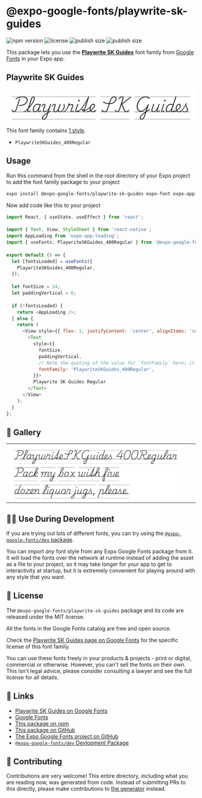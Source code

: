 # @expo-google-fonts/playwrite-sk-guides

![npm version](https://flat.badgen.net/npm/v/@expo-google-fonts/playwrite-sk-guides)
![license](https://flat.badgen.net/github/license/expo/google-fonts)
![publish size](https://flat.badgen.net/packagephobia/install/@expo-google-fonts/playwrite-sk-guides)
![publish size](https://flat.badgen.net/packagephobia/publish/@expo-google-fonts/playwrite-sk-guides)

This package lets you use the [**Playwrite SK Guides**](https://fonts.google.com/specimen/Playwrite+SK+Guides) font family from [Google Fonts](https://fonts.google.com/) in your Expo app.

## Playwrite SK Guides

![Playwrite SK Guides](./font-family.png)

This font family contains [1 style](#-gallery).

- `PlaywriteSKGuides_400Regular`

## Usage

Run this command from the shell in the root directory of your Expo project to add the font family package to your project
```sh
expo install @expo-google-fonts/playwrite-sk-guides expo-font expo-app-loading
```

Now add code like this to your project
```js
import React, { useState, useEffect } from 'react';

import { Text, View, StyleSheet } from 'react-native';
import AppLoading from 'expo-app-loading';
import { useFonts, PlaywriteSKGuides_400Regular } from '@expo-google-fonts/playwrite-sk-guides';

export default () => {
  let [fontsLoaded] = useFonts({
    PlaywriteSKGuides_400Regular,
  });

  let fontSize = 24;
  let paddingVertical = 6;

  if (!fontsLoaded) {
    return <AppLoading />;
  } else {
    return (
      <View style={{ flex: 1, justifyContent: 'center', alignItems: 'center' }}>
        <Text
          style={{
            fontSize,
            paddingVertical,
            // Note the quoting of the value for `fontFamily` here; it expects a string!
            fontFamily: 'PlaywriteSKGuides_400Regular',
          }}>
          Playwrite SK Guides Regular
        </Text>
      </View>
    );
  }
};

```

## 🔡 Gallery


||||
|-|-|-|
|![PlaywriteSKGuides_400Regular](./PlaywriteSKGuides_400Regular.ttf.png)||||


## 👩‍💻 Use During Development

If you are trying out lots of different fonts, you can try using the [`@expo-google-fonts/dev` package](https://github.com/expo/google-fonts/tree/master/font-packages/dev#readme).

You can import *any* font style from any Expo Google Fonts package from it. It will load the fonts
over the network at runtime instead of adding the asset as a file to your project, so it may take longer
for your app to get to interactivity at startup, but it is extremely convenient
for playing around with any style that you want.

## 📖 License

The `@expo-google-fonts/playwrite-sk-guides` package and its code are released under the MIT license.

All the fonts in the Google Fonts catalog are free and open source.

Check the [Playwrite SK Guides page on Google Fonts](https://fonts.google.com/specimen/Playwrite+SK+Guides) for the specific license of this font family.

You can use these fonts freely in your products & projects - print or digital, commercial or otherwise. However, you can't sell the fonts on their own. This isn't legal advice, please consider consulting a lawyer and see the full license for all details.

## 🔗 Links

- [Playwrite SK Guides on Google Fonts](https://fonts.google.com/specimen/Playwrite+SK+Guides)
- [Google Fonts](https://fonts.google.com/)
- [This package on npm](https://www.npmjs.com/package/@expo-google-fonts/playwrite-sk-guides)
- [This package on GitHub](https://github.com/expo/google-fonts/tree/master/font-packages/playwrite-sk-guides)
- [The Expo Google Fonts project on GitHub](https://github.com/expo/google-fonts)
- [`@expo-google-fonts/dev` Devlopment Package](https://github.com/expo/google-fonts/tree/master/font-packages/dev)

## 🤝 Contributing

Contributions are very welcome! This entire directory, including what you are reading now, was generated from code. Instead of submitting PRs to this directly, please make contributions to [the generator](https://github.com/expo/google-fonts/tree/master/packages/generator) instead.
